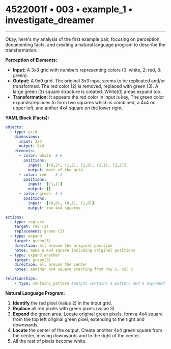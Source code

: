# 4522001f • 003 • example_1 • investigate_dreamer

---
Okay, here's my analysis of the first example pair, focusing on perception, documenting facts, and creating a natural language program to describe the transformation.

**Perception of Elements:**

*   **Input:** A 3x3 grid with numbers representing colors (0: white, 2: red, 3: green).
*   **Output:** A 9x9 grid. The original 3x3 input seems to be replicated and/or transformed. The red color (2) is removed, replaced with green (3). A large green (3) square structure is created. White(0) areas expand too.
* **Transformation:** It appears the red color in input is key, The green color expands/replaces to form two squares which is combined, a 4x4 on upper left, and anther 4x4 square on the lower right.

**YAML Block (Facts):**



```yaml
objects:
  - type: grid
    dimensions:
      input: 3x3
      output: 9x9
    elements:
      - color: white  # 0
        positions:
          input:  [(0,2), (1,2), (2,0), (2,1), (2,2)]
          output: most of the grid
      - color: red    # 2
        positions:
          input:  [(1,1)]
          output: []
      - color: green  # 3
        positions:
          input:  [(0,0), (0,1), (1,0)]
          output: two 4x4 squares

actions:
  - type: replace
    target: red (2)
    replacement: green (3)
  - type: expand
    target: green(3)
    direction: all around the original position
    notes: make a 4x4 square including original positions
  - type: expand_another
    target: green(3)
    direction: all around the center
    notes: another 4x4 square starting from row 5, col 5

relationships:
    - type: contains_pattern #output contains a pattern and a expanded version of the origin input
```



**Natural Language Program:**

1.  **Identify** the red pixel (value 2) in the input grid.
2.  **Replace** all red pixels with green pixels (value 3)
3.  **Expand** the green area. Locate original green pixels. form a 4x4 square from the top left original green pixel, extending to the right and downwards.
4. **Locate** the center of the output. Create another 4x4 green square from the center, moving downwards and to the right of the center.
5. All the rest of pixels become white.


